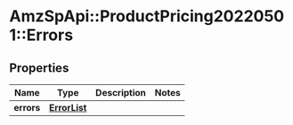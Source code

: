 # AmzSpApi::ProductPricing20220501::Errors

## Properties
Name | Type | Description | Notes
------------ | ------------- | ------------- | -------------
**errors** | [**ErrorList**](ErrorList.md) |  | 

